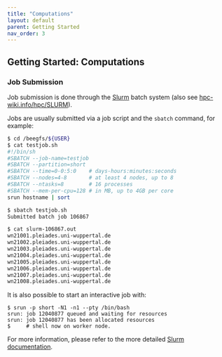```yaml
---
title: "Computations"
layout: default
parent: Getting Started
nav_order: 3
---
```


## Getting Started: Computations

### Job Submission
Job submission is done through the [Slurm](../slurm) batch system (also see [hpc-wiki.info/hpc/SLURM](https://hpc-wiki.info/hpc/SLURM)).

Jobs are usually submitted via a job script and the `sbatch` command, for example:
```bash
$ cd /beegfs/${USER}
$ cat testjob.sh
#!/bin/sh
#SBATCH --job-name=testjob
#SBATCH --partition=short
#SBATCH --time=0-0:5:0    # days-hours:minutes:seconds
#SBATCH --nodes=4-8       # at least 4 nodes, up to 8
#SBATCH --ntasks=8        # 16 processes
#SBATCH --mem-per-cpu=128 # in MB, up to 4GB per core
srun hostname | sort

$ sbatch testjob.sh
Submitted batch job 106867

$ cat slurm-106867.out
wn21001.pleiades.uni-wuppertal.de
wn21002.pleiades.uni-wuppertal.de
wn21003.pleiades.uni-wuppertal.de
wn21004.pleiades.uni-wuppertal.de
wn21005.pleiades.uni-wuppertal.de
wn21006.pleiades.uni-wuppertal.de
wn21007.pleiades.uni-wuppertal.de
wn21008.pleiades.uni-wuppertal.de
```

It is also possible to start an interactive job with:
```
$ srun -p short -N1 -n1 --pty /bin/bash
srun: job 12040877 queued and waiting for resources
srun: job 12040877 has been allocated resources
$     # shell now on worker node.
```

For more information, please refer to the more detailed [Slurm documentation](../slurm).
